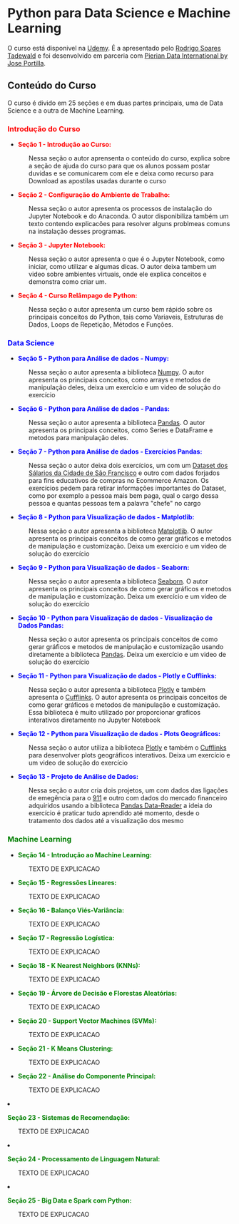 # Python para Data Science e Machine Learning
O curso está disponivel na [Udemy](https://www.udemy.com/course/python-para-data-science-e-machine-learning/). É a apresentado pelo [Rodrigo Soares Tadewald](https://www.udemy.com/user/de39561d-d7ea-448e-aae8-eb1d8181c7e0/) e foi desenvolvido em parceria com [Pierian Data International by Jose Portilla](https://www.udemy.com/user/pierian-data-international/).

## Conteúdo do Curso
O curso é divido em 25 seções e em duas partes principais, uma de Data Science e a outra de Machine Learning.

### <font color="red">Introdução do Curso</font>

<ul>
<li><p><b><font color="red">Seção 1 - Introdução ao Curso:</font></b></p>
<ul>
<p></p>
<p>Nessa seção o autor aprensenta o conteúdo do curso, explica sobre a seção de ajuda do curso para que os alunos possam postar duvidas e se comunicarem com ele e deixa como recurso para Download as apostilas usadas durante o curso </p>
<p></p>
</ul>
</li>
<li><p><b><font color="red">Seção 2 - Configuração do Ambiente de Trabalho:</font></b></p>
<ul>
<p></p>
<p>Nessa seção o autor apresenta os processos de instalação do Jupyter Notebook e do Anaconda. O autor disponibiliza também um texto contendo explicacões para resolver alguns problmeas comuns na instalação desses programas. </p>
<p></p>
</ul>
</li>
<li><p><b><font color="red">Seção 3 - Jupyter Notebook:</font></b></p>
<ul>
<p></p>
<p>Nessa seção o autor apresenta o que é o Jupyter Notebook, como iniciar, como utilizar e algumas dicas. O autor deixa tambem um video sobre ambientes virtuais, onde ele explica conceitos e demonstra como criar um.</p>
<p></p>
</ul>
</li>
<li><p><b><font color="red">Seção 4 - Curso Relâmpago de Python:</font></b></p>
<ul>
<p></p>
<p>Nessa seção o autor apresenta um curso bem rápido sobre os principais conceitos do Python, tais como Variaveis, Estruturas de Dados, Loops de Repetição, Métodos e Funções.</p>
<p></p>
</ul>
</li>
</ul>

### <font color="blue"> Data Science </font>

<ul>  
<li><p><b><font color="blue">Seção 5 - Python para Análise de dados - Numpy:</font></b></p>
<ul>
<p></p>
<p>Nessa seção o autor apresenta a biblioteca <a href="https://numpy.org">Numpy</a>. O autor apresenta os principais conceitos, como arrays e metodos de manipulação deles, deixa um exercício e um video de solução do exercício</p>
<p></p>
</ul>
</li>
<li><p><b><font color="blue">Seção 6 - Python para Análise de dados - Pandas:</font></b></p>
<ul>
<p></p>
<p>Nessa seção o autor apresenta a biblioteca <a href="https://pandas.pydata.org">Pandas</a>. O autor apresenta os principais conceitos, como Series e DataFrame e metodos para manipulação deles.</p>
<p></p>
</ul>
</li>
<li><p><b><font color="blue">Seção 7 - Python para Análise de dados - Exercícios Pandas:</font></b></p>
<ul>
<p></p>
<p>Nessa seção o autor deixa dois exercícios, um com um <a href="https://www.kaggle.com/kaggle/sf-salaries">Dataset dos Sálarios da Cidade de São Francisco</a> e outro com dados forjados para fins educativos de compras no Ecommerce Amazon. Os exercícios pedem para retirar informações importantes do Dataset, como por exemplo a pessoa mais bem paga, qual o cargo dessa pessoa e quantas pessoas tem a palavra "chefe" no cargo</p>
<p></p>
</ul>
</li>
<li><p><b><font color="blue">Seção 8 - Python para Visualização de dados - Matplotlib:</font></b></p>
<ul>
<p></p>
<p>Nessa seção o autor apresenta a biblioteca <a href="https://matplotlib.org">Matplotlib</a>. O autor apresenta os principais conceitos de como gerar gráficos e metodos de manipulação e customização. Deixa um exercício e um video de solução do exercício</p>
<p></p>
</ul>
</li>
<li><p><b><font color="blue">Seção 9 - Python para Visualização de dados - Seaborn:</font></b></p>
<ul>
<p></p>
<p>Nessa seção o autor apresenta a biblioteca <a href="https://seaborn.pydata.org">Seaborn</a>. O autor apresenta os principais conceitos de como gerar gráficos e metodos de manipulação e customização. Deixa um exercício e um video de solução do exercício</p>
<p></p>
</ul>
</li>
<li><p><b><font color="blue">Seção 10 - Python para Visualização de dados - Visualização de Dados Pandas:</font></b></p>
<ul>
<p></p>
<p>Nessa seção o autor apresenta os principais conceitos de como gerar gráficos e metodos de manipulação e customização usando diretamente a biblioteca <a href="https://pandas.pydata.org">Pandas</a>. Deixa um exercício e um video de solução do exercício</p>
<p></p>
</ul>
</li>
<li><p><b><font color="blue">Seção 11 - Python para Visualização de dados - Plotly e Cufflinks:</font></b></p>
<ul>
<p></p>
<p>Nessa seção o autor apresenta a biblioteca <a href="https://plot.ly">Plotly</a> e também apresenta o <a href="https://plot.ly/python/v3/ipython-notebooks/cufflinks/">Cufflinks</a>. O autor apresenta os principais conceitos de como gerar gráficos e metodos de manipulação e customização. Essa biblioteca é muito utilizado por proporcionar graficos interativos diretamente no Jupyter Notebook</p>
<p></p>
</ul>
</li>
<li><p><b><font color="blue">Seção 12 - Python para Visualização de dados - Plots Geográficos:</font></b></p>
<ul>
<p></p>
<p>Nessa seção o autor utiliza a biblioteca <a href="https://plot.ly">Plotly</a> e também o <a href="https://plot.ly/python/v3/ipython-notebooks/cufflinks/">Cufflinks</a> para desenvolver plots geográficos interativos. Deixa um exercício e um video de solução do exercício</p>
<p></p>
</ul>
</li>
<li><p><b><font color="blue">Seção 13 - Projeto de Análise de Dados:</font></b></p>
<ul>
<p></p>
<p>Nessa seção o autor cria dois projetos, um com dados das ligações de emegência para o <a href="https://www.kaggle.com/mchirico/montcoalert">911</a> e outro com dados do mercado financeiro adquiridos usando a biblioteca <a href="https://pandas-datareader.readthedocs.io/en/latest/index.html">Pandas Data-Reader</a> a ideia do exercício é praticar tudo aprendido até momento, desde o tratamento dos dados até a visualização dos mesmo</p>
<p></p>
</ul>
</li>
</ul>

### <font color="green"> Machine Learning </font>

<ul>  
<li><p><b><font color="green">Seção 14 - Introdução ao Machine Learning:</font></b></p>
<ul>
<p></p>
<p>TEXTO DE EXPLICACAO</p>
<p></p>
</ul>
</li>
<li><p><b><font color="green">Seção 15 - Regressões Lineares:</font></b></p>
<ul>
<p></p>
<p>TEXTO DE EXPLICACAO</p>
<p></p>
</ul>
</li>
<li><p><b><font color="green">Seção 16 - Balanço Viés-Variância:</font></b></p>
<ul>
<p></p>
<p>TEXTO DE EXPLICACAO</p>
<p></p>
</ul>
</li>
<li><p><b><font color="green">Seção 17 - Regressão Logística:</font></b></p>
<ul>
<p></p>
<p>TEXTO DE EXPLICACAO</p>
<p></p>
</ul>
</li>
<li><p><b><font color="green">Seção 18 - K Nearest Neighbors (KNNs):</font></b></p>
<ul>
<p></p>
<p>TEXTO DE EXPLICACAO</p>
<p></p>
</ul>
</li>
<li><p><b><font color="green">Seção 19 - Árvore de Decisão e Florestas Aleatórias:</font></b></p>
<ul>
<p></p>
<p>TEXTO DE EXPLICACAO</p>
<p></p>
</ul>
</li>
<li><p><b><font color="green">Seção 20 - Support Vector Machines (SVMs):</font></b></p>
<ul>
<p></p>
<p>TEXTO DE EXPLICACAO</p>
<p></p>
</ul>
</li>
<li><p><b><font color="green">Seção 21 - K Means Clustering:</font></b></p>
<ul>
<p></p>
<p>TEXTO DE EXPLICACAO</p>
<p></p>
</ul>
</li>
<li><p><b><font color="green">Seção 22 - Análise do Componente Principal:</font></b></p>
<ul>
<p></p>
<p>TEXTO DE EXPLICACAO</p>
<p></p>
</ul>
</li>
</ul>
<li><p><b><font color="green">Seção 23 - Sistemas de Recomendação:</font></b></p>
<ul>
<p></p>
<p>TEXTO DE EXPLICACAO</p>
<p></p>
</ul>
</li>
<li><p><b><font color="green">Seção 24 - Processamento de Linguagem Natural:</font></b></p>
<ul>
<p></p>
<p>TEXTO DE EXPLICACAO</p>
<p></p>
</ul>
</li>
<li><p><b><font color="green">Seção 25 - Big Data e Spark com Python:</font></b></p>
<ul>
<p></p>
<p>TEXTO DE EXPLICACAO</p>
<p></p>
</ul>
</li>
</ul>
